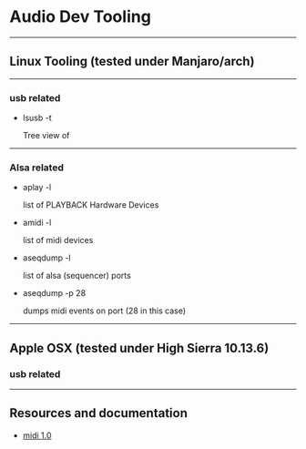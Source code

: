 # Audio Dev Tooling

---

## Linux Tooling (tested under Manjaro/arch)

---

### usb related

- lsusb -t
  
  Tree view of 

---

### Alsa related

- aplay -l 

  list of PLAYBACK Hardware Devices

- amidi -l

  list of midi devices

- aseqdump -l
  
  list of alsa (sequencer) ports

- aseqdump -p 28

  dumps midi events on port (28 in this case)

---

## Apple OSX (tested under High Sierra 10.13.6)

### usb related

---

## Resources and documentation

- [midi 1.0](https://www.usb.org/sites/default/files/midi10.pdf)